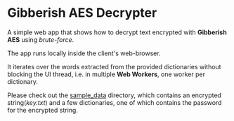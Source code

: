 # Gibberish AES Decrypter

A simple web app that shows how to decrypt text encrypted with **Gibberish AES** using _brute-force_.
  
The app runs locally inside the client's web-browser.

It iterates over the words extracted from the provided dictionaries without blocking the UI thread, i.e. in multiple
 **Web Workers**, one worker per dictionary.
    
Please check out the [sample_data](sample_data) directory, which contains an encrypted string(_key.txt_) and a few 
dictionaries, one of which contains the password for the encrypted string.

